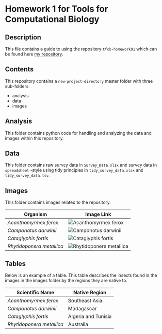 # Homework 1 for Tools for Computational Biology

## Description 

This file contains a guide to using the repository `tfcb-homework01` which can be found here [my repository](https://github.com/egomezr7/tfcb-homework01).

## Contents

This repository contains a `new-project-directory` master folder with three sub-folders:
- analysis
- data
- images

## Analysis

This folder contains python code for handling and analyzing the data and images within this repository.

## Data

This folder contains raw survey data in `Survey_Data.xlsx` and survey data in `spreadsheet` -style using tidy principles in `tidy_survey_data.xlsx` and `tidy_survey_data.tsv`.

## Images

This folder contains images related to the repository.

| Organism                 |  Image Link     |
|--------------------------|-----------------|
|*Acanthomyrmex ferox*| ![Acanthomyrmex ferox]()|
|*Camponotus darwinii*| ![Camponotus darwinii]()|
|*Cataglyphis fortis*| ![Cataglyphis fortis]()|
|*Rhytidoponera metallica*| ![Rhytidoponera metallica]()|

## Tables

Below is an example of a table. This table describes the insects found in the images in the images folder by the regions they are native to.

| Scientific Name         | Native Region      |
|-------------------------|--------------------|
|*Acanthomyrmex ferox*    | Southeast Asia     |
|*Camponotus darwinii*    | Madagascar         |
|*Cataglyphis fortis*     | Algeria and Tunisia|
|*Rhytidoponera metallica*| Australia          |
